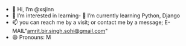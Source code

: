 - 👋 Hi, I’m @xsjinn
- 👀 I’m interested in learning- 🌱 I’m currently learning Python, Django
- 📫 you can reach me by a visit; or contact me by a message; E-MAIL"amrit.bir.singh.sohi@gmail.com"
- 😄 Pronouns: M

<!---
xsjinn/xsjinn is a ✨ special ✨ repository because its `README.md` (this file) appears on your GitHub profile.
You can click the Preview link to take a look at your changes.
--->
